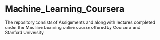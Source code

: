 # Machine_Learning_Coursera
The repository consists of Assignments and along with lectures completed under the Machine Learning online course offered by Coursera and Stanford University

